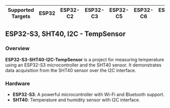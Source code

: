 | Supported Targets | ESP32 | ESP32-C2 | ESP32-C3 | ESP32-C5 | ESP32-C6 | ESP32-H2 | ESP32-P4 | ESP32-S2 | ESP32-S3 |
| ----------------- | ----- | -------- | -------- | -------- | -------- | -------- | -------- | -------- | -------- |

## ESP32-S3, SHT40, I2C - TempSensor

### Overview

**ESP32-S3-SHT40-I2C-TempSensor** is a project for measuring temperature using an ESP32-S3 microcontroller and the SHT40 sensor. It demonstrates data acquisition from the SHT40 sensor over the I2C interface.

### Hardware

- **ESP32-S3**: A powerful microcontroller with Wi-Fi and Bluetooth support.
- **SHT40**: Temperature and humidity sensor with I2C interface.
